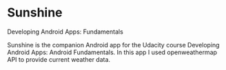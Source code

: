 # Sunshine
Developing Android Apps: Fundamentals

Sunshine is the companion Android app for the Udacity course Developing Android Apps: Android Fundamentals.
In this app I used openweathermap API to provide current weather data. 
